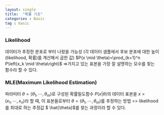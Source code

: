 ```yaml
---
layout: single
title:  "확률 기초"
categories : Basic
tag : basic
---
```


### Likelihood
데이터가 추정한 분포로 부터 나왔을 가능성
(각 데이터 샘플에서 후보 분포에 대한 높이(likelihood, 확률)를 계산해서 곱한 값)
$P(x \mid \theta)=\prod_{k=1}^n P\left(x_k \mid \theta\right)$
=>가지고 있는 표본을 가장 잘 설명하는 모수를 찾는 함수라 할 수 있다.
### MLE(Maximum Likelihood Estimation)
파라미터 $\theta = (\theta _{1},\cdots  ,\theta _{m})$로 구성된 확률밀도함수 $P(x|\theta)$의 데이터 표본을 $x = (x_{1},\cdots ,x_{n})$라 할 때, 이 표본들로부터  $\theta = (\theta _{1},\cdots  ,\theta _{m})$를 추정하는 방법
=> likelihood를 최대로 하는 추정값 $ \hat{\theta}$를 찾는 과정이라 할 수 있다.



